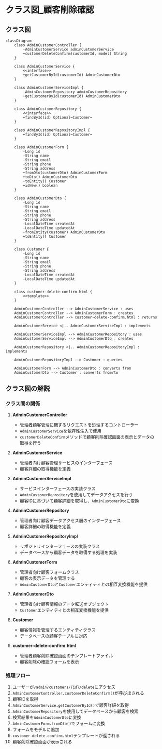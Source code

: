# クラス図_顧客削除確認

## クラス図

```mermaid
classDiagram
    class AdminCustomerController {
        -AdminCustomerService adminCustomerService
        +customerDeleteConfirm(customerId, model) String
    }
    
    class AdminCustomerService {
        <<interface>>
        +getCustomerById(customerId) AdminCustomerDto
    }
    
    class AdminCustomerServiceImpl {
        -AdminCustomerRepository adminCustomerRepository
        +getCustomerById(customerId) AdminCustomerDto
    }
    
    class AdminCustomerRepository {
        <<interface>>
        +findById(id) Optional~Customer~
    }
    
    class AdminCustomerRepositoryImpl {
        +findById(id) Optional~Customer~
    }
    
    class AdminCustomerForm {
        -Long id
        -String name
        -String email
        -String phone
        -String address
        +fromDto(customerDto) AdminCustomerForm
        +toDto() AdminCustomerDto
        +toEntity() Customer
        +isNew() boolean
    }
    
    class AdminCustomerDto {
        -Long id
        -String name
        -String email
        -String phone
        -String address
        -LocalDateTime createdAt
        -LocalDateTime updatedAt
        +fromEntity(customer) AdminCustomerDto
        +toEntity() Customer
    }
    
    class Customer {
        -Long id
        -String name
        -String email
        -String phone
        -String address
        -LocalDateTime createdAt
        -LocalDateTime updatedAt
    }
    
    class customer-delete-confirm.html {
        <<template>>
    }
    
    AdminCustomerController --> AdminCustomerService : uses
    AdminCustomerController --> AdminCustomerForm : creates
    AdminCustomerController --> customer-delete-confirm.html : returns
    
    AdminCustomerService <|.. AdminCustomerServiceImpl : implements
    
    AdminCustomerServiceImpl --> AdminCustomerRepository : uses
    AdminCustomerServiceImpl --> AdminCustomerDto : creates
    
    AdminCustomerRepository <|.. AdminCustomerRepositoryImpl : implements
    
    AdminCustomerRepositoryImpl --> Customer : queries
    
    AdminCustomerForm --> AdminCustomerDto : converts from
    AdminCustomerDto --> Customer : converts from/to
```

## クラス図の解説

### クラス間の関係

1. **AdminCustomerController**
   - 管理者顧客管理に関するリクエストを処理するコントローラー
   - `AdminCustomerService`を依存性注入で使用
   - `customerDeleteConfirm`メソッドで顧客削除確認画面の表示とデータの取得を行う

2. **AdminCustomerService**
   - 管理者向け顧客管理サービスのインターフェース
   - 顧客詳細の取得機能を定義

3. **AdminCustomerServiceImpl**
   - サービスインターフェースの実装クラス
   - `AdminCustomerRepository`を使用してデータアクセスを行う
   - 顧客IDに基づいて顧客詳細を取得し、`AdminCustomerDto`に変換

4. **AdminCustomerRepository**
   - 管理者向け顧客データアクセス層のインターフェース
   - 顧客詳細の取得機能を定義

5. **AdminCustomerRepositoryImpl**
   - リポジトリインターフェースの実装クラス
   - データベースから顧客データを取得する処理を実装

6. **AdminCustomerForm**
   - 管理者向け顧客フォームクラス
   - 顧客の表示データを管理する
   - `AdminCustomerDto`と`Customer`エンティティとの相互変換機能を提供

7. **AdminCustomerDto**
   - 管理者向け顧客情報のデータ転送オブジェクト
   - `Customer`エンティティとの相互変換機能を提供

8. **Customer**
   - 顧客情報を管理するエンティティクラス
   - データベースの顧客テーブルに対応

9. **customer-delete-confirm.html**
   - 管理者顧客削除確認画面のテンプレートファイル
   - 顧客削除の確認フォームを表示

### 処理フロー

1. ユーザーが`/admin/customers/{id}/delete`にアクセス
2. `AdminCustomerController.customerDeleteConfirm()`が呼び出される
3. 顧客IDを取得
4. `AdminCustomerService.getCustomerById()`で顧客詳細を取得
5. `AdminCustomerRepository`を使用してデータベースから顧客を検索
6. 検索結果を`AdminCustomerDto`に変換
7. `AdminCustomerForm.fromDto()`でフォームに変換
8. フォームをモデルに追加
9. `customer-delete-confirm.html`テンプレートが返される
10. 顧客削除確認画面が表示される 